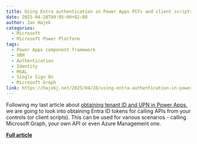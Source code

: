 ```yaml
---
title: Using Entra authentication in Power Apps PCFs and client scripts
date: 2025-04-28T09:05:00+02:00
author: Jan Hajek
categories:
  - Microsoft
  - Microsoft Power Platform
tags:
  - Power Apps component framework
  - XRM
  - Authentication
  - Identity
  - MSAL
  - Single Sign On
  - Microsoft Graph
link: https://hajekj.net/2025/04/28/using-entra-authentication-in-power-apps-pcfs-and-client-scripts/
---
```


Following my last article about [obtaining tenant ID and UPN in Power Apps](https://hajekj.net/2025/04/17/all-the-ways-of-retrieving-user-id-tenant-id-upn-and-environment-id-in-power-apps/), we are going to look into obtaining Entra ID tokens for calling APIs from your controls (or client scripts). This can be used for various scenarios - calling Microsoft Graph, your own API or even Azure Management one.

<!-- more-->

**[Full article](https://hajekj.net/2025/04/28/using-entra-authentication-in-power-apps-pcfs-and-client-scripts/)**
